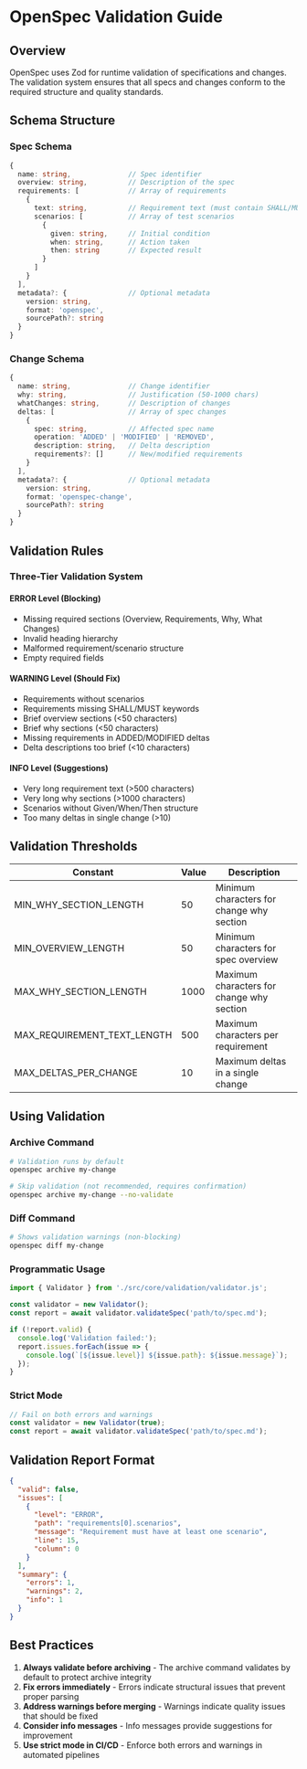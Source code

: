 # OpenSpec Validation Guide

## Overview

OpenSpec uses Zod for runtime validation of specifications and changes. The validation system ensures that all specs and changes conform to the required structure and quality standards.

## Schema Structure

### Spec Schema
```typescript
{
  name: string,              // Spec identifier
  overview: string,          // Description of the spec
  requirements: [            // Array of requirements
    {
      text: string,          // Requirement text (must contain SHALL/MUST)
      scenarios: [           // Array of test scenarios
        {
          given: string,     // Initial condition
          when: string,      // Action taken
          then: string       // Expected result
        }
      ]
    }
  ],
  metadata?: {               // Optional metadata
    version: string,
    format: 'openspec',
    sourcePath?: string
  }
}
```

### Change Schema
```typescript
{
  name: string,              // Change identifier
  why: string,               // Justification (50-1000 chars)
  whatChanges: string,       // Description of changes
  deltas: [                  // Array of spec changes
    {
      spec: string,          // Affected spec name
      operation: 'ADDED' | 'MODIFIED' | 'REMOVED',
      description: string,   // Delta description
      requirements?: []      // New/modified requirements
    }
  ],
  metadata?: {               // Optional metadata
    version: string,
    format: 'openspec-change',
    sourcePath?: string
  }
}
```

## Validation Rules

### Three-Tier Validation System

#### ERROR Level (Blocking)
- Missing required sections (Overview, Requirements, Why, What Changes)
- Invalid heading hierarchy
- Malformed requirement/scenario structure
- Empty required fields

#### WARNING Level (Should Fix)
- Requirements without scenarios
- Requirements missing SHALL/MUST keywords
- Brief overview sections (<50 characters)
- Brief why sections (<50 characters)
- Missing requirements in ADDED/MODIFIED deltas
- Delta descriptions too brief (<10 characters)

#### INFO Level (Suggestions)
- Very long requirement text (>500 characters)
- Very long why sections (>1000 characters)
- Scenarios without Given/When/Then structure
- Too many deltas in single change (>10)

## Validation Thresholds

| Constant | Value | Description |
|----------|-------|-------------|
| MIN_WHY_SECTION_LENGTH | 50 | Minimum characters for change why section |
| MIN_OVERVIEW_LENGTH | 50 | Minimum characters for spec overview |
| MAX_WHY_SECTION_LENGTH | 1000 | Maximum characters for change why section |
| MAX_REQUIREMENT_TEXT_LENGTH | 500 | Maximum characters per requirement |
| MAX_DELTAS_PER_CHANGE | 10 | Maximum deltas in a single change |

## Using Validation

### Archive Command
```bash
# Validation runs by default
openspec archive my-change

# Skip validation (not recommended, requires confirmation)
openspec archive my-change --no-validate
```

### Diff Command
```bash
# Shows validation warnings (non-blocking)
openspec diff my-change
```

### Programmatic Usage
```typescript
import { Validator } from './src/core/validation/validator.js';

const validator = new Validator();
const report = await validator.validateSpec('path/to/spec.md');

if (!report.valid) {
  console.log('Validation failed:');
  report.issues.forEach(issue => {
    console.log(`[${issue.level}] ${issue.path}: ${issue.message}`);
  });
}
```

### Strict Mode
```typescript
// Fail on both errors and warnings
const validator = new Validator(true);
const report = await validator.validateSpec('path/to/spec.md');
```

## Validation Report Format

```json
{
  "valid": false,
  "issues": [
    {
      "level": "ERROR",
      "path": "requirements[0].scenarios",
      "message": "Requirement must have at least one scenario",
      "line": 15,
      "column": 0
    }
  ],
  "summary": {
    "errors": 1,
    "warnings": 2,
    "info": 1
  }
}
```

## Best Practices

1. **Always validate before archiving** - The archive command validates by default to protect archive integrity
2. **Fix errors immediately** - Errors indicate structural issues that prevent proper parsing
3. **Address warnings before merging** - Warnings indicate quality issues that should be fixed
4. **Consider info messages** - Info messages provide suggestions for improvement
5. **Use strict mode in CI/CD** - Enforce both errors and warnings in automated pipelines